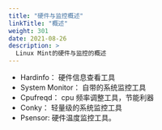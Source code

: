 ```yaml
---
title: "硬件与监控概述"
linkTitle: "概述"
weight: 301
date: 2021-08-26
description: >
  Linux Mint的硬件与监控的概述
---
```



- Hardinfo： 硬件信息查看工具
- System Monitor： 自带的系统监控工具
- Cpufreqd： cpu 频率调整工具，节能利器
- Conky： 轻量级的系统监控工具
- Psensor: 硬件温度监控工具。
